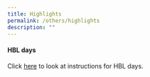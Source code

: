 ```yaml
---
title: Highlights
permalink: /others/highlights
description: ""
---
```

#### HBL days

Click [here](/academic-curriculum/home-based-learning) to look at instructions for HBL days.